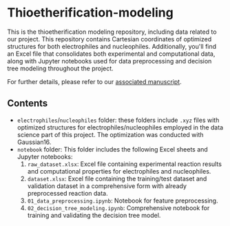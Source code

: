# Thioetherification-modeling

This is the thioetherification modeling repository, including data related to our project. This repository contains Cartesian coordinates of optimized structures for both electrophiles and nucleophiles. Additionally, you'll find an Excel file that consolidates both experimental and computational data, along with Jupyter notebooks used for data preprocessing and decision tree modeling throughout the project.

For further details, please refer to our [associated manuscript].

[associated manuscript]: [https://pubs.acs.org/doi/10.1021/jacs.4c18304]

## Contents
- ```electrophiles```/```nucleophiles``` folder: these folders include ```.xyz``` files with optimized structures for electrophiles/nucleophiles employed in the data science part of this project. The optimization was conducted with Gaussian16.
- ```notebook``` folder: This folder includes the following Excel sheets and Jupyter notebooks:
  1) ```raw_dataset.xlsx```: Excel file containing experimental reaction results and computational properties for electrophiles and nucleophiles.
  2) ```dataset.xlsx```: Excel file containing the training/test dataset and validation dataset in a comprehensive form with already preprocessed reaction data.
  3) ```01_data_preprocessing.ipynb```: Notebook for feature preprocessing.
  4) ```02_decision_tree_modeling.ipynb```: Comprehensive notebook for training and validating the decision tree model.
